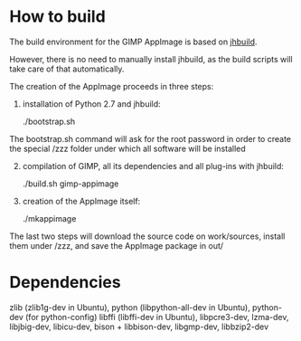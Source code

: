 # How to build

The build environment for the GIMP AppImage is based on [jhbuild](https://github.com/GNOME/jhbuild).

However, there is no need to manually install jhbuild, as the build scripts will take care of that automatically.

The creation of the AppImage proceeds in three steps:

1. installation of Python 2.7 and jhbuild:

    ./bootstrap.sh
    
The bootstrap.sh command will ask for the root password in order to create the special /zzz folder under which all software will be installed

2. compilation of GIMP, all its dependencies and all plug-ins with jhbuild:

    ./build.sh gimp-appimage

3. creation of the AppImage itself:

    ./mkappimage
    
The last two steps will download the source code on work/sources, install them under /zzz, and save the AppImage package in out/

# Dependencies

zlib (zlib1g-dev in Ubuntu),
python (libpython-all-dev in Ubuntu),
python-dev (for python-config)
libffi (libffi-dev in Ubuntu),
libpcre3-dev,
lzma-dev,
libjbig-dev,
libicu-dev,
bison + libbison-dev,
libgmp-dev,
libbzip2-dev
